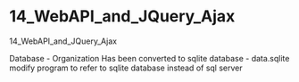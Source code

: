 # 14_WebAPI_and_JQuery_Ajax
14_WebAPI_and_JQuery_Ajax

Database - Organization
Has been converted to sqlite database - data.sqlite 
modify program to refer to sqlite database instead of sql server

